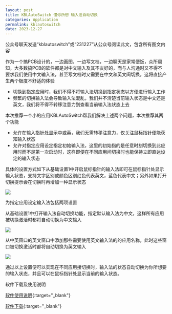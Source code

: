```yaml
---
layout: post
title: KBLAutoSwitch 懂你所想 输入法自动切换
categories: Application
permalink: kblautoswitch
date: 2023-12-27
---
```


公众号聊天发送“kblautoswitch”或“231227”从公众号阅读此文，包含所有图文内容

作为一个搞PCB设计的，一边画图，一边写文档，一边聊天是家常便饭，众所周知，大多数搞PCB的软件都是对中文输入及其不友好的，而与人沟通时又不得不要求我们使用中文输入法，甚至写文档时又需要在中文和英文间切换，这将直接产生两个极度不舒适的体验

- 切换到指定应用时，我们不得不将输入法切换到指定状态以方便进行输入工作
- 频繁的切换输入法会导致输入法混乱，我们并不清楚当前输入状态是中文还是英文，我们将不得不转移注意力到查看当前输入法状态上去

本次推荐一个小的应用KBLAutoSwitch帮我们解决上述两个问题，本次推荐其两个功能

- 允许在输入指针处显示中或英，我们无需转移注意力，仅关注鼠标指针便能获知输入状态
- 允许对指定应用设定指定初始输入法，这里的初始指的是任意时刻切换到此应用时而不是第一次启动时，这样即便在不同应用间切换时也能保持立即直达设定的输入状态

具体的设置方式如下从基础设置1中开启鼠标指针的输入法即可在鼠标指针处显示输入状态，支持文字区别或颜色区别红色代表英文，蓝色代表中文；另外如果打开切换提示会在切换时再增加一种显示状态

![](http://wordpress//images/blog/2024/image-10.png)

为指定应用设定输入法包括两项设置

从基础设置1中打开输入法自动切换功能，指定默认输入法为中文，这样所有应用被切换激活时都将自动切换为中文输入

![](http://wordpress//images/blog/2024/image-11.png)

从中英窗口的英文窗口中添加那些需要使用英文输入法的的应用名称，此时这些窗口被切换激活时都将自动切换为英文输入

![](http://wordpress//images/blog/2024/image-12.png)

通过以上设置便可以实现在不同应用接切换时，输入法的状态自动切换为你所想要的输入状态，并且可以在鼠标指针处显示当前的输入状态。


软件下载及使用说明

[软件使用说明](https://docs.qq.com/doc/DWHFxVXBNbWNxcWpa){:target="_blank"}

[软件下载](https://www.123pan.com/s/WgccVv-9JEU3.html){:target="_blank"}
